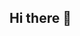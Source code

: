 ## Hi there 👋

<!--
**DornAaron/DornAaron** is a ✨ _special_ ✨ repository because its `README.md` (this file) appears on your GitHub profile.

Here are some ideas to get you started:

Hi! I'm Aaron (he/they)! I love Kirby and Yo-kai Watch. I make stop-motions sometimes, play Nintendo games, and practice karate.
-->
